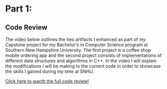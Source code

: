 # Part 1:
## Code Review
The video below outlines the two artifacts I enhanced as part of my Capstone project for my Bachelor's in Computer Science program at Southern New Hampshire University. The first project is a coffee shop mobile ordering app and the second project consists of implementations of different data structures and algorithms in C++. In the video I will explain the modifications I will be making to the current code in order to showcase the skills I gained during my time at SNHU.

<a href="https://youtu.be/ITTD7Dc7htk"> Click here to wacth the full code review!</a>